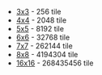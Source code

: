 - [3x3](https://garismarvel.github.io/2048/3x3.html) - 256 tile
- [4x4](https://garismarvel.github.io/2048/4x4.html) - 2048 tile
- [5x5](https://garismarvel.github.io/2048/5x5.html) - 8192 tile
- [6x6](https://garismarvel.github.io/2048/6x6.html) - 32768 tile
- [7x7](https://garismarvel.github.io/2048/7x7.html) - 262144 tile
- [8x8](https://garismarvel.github.io/2048/8x8.html) - 4194304 tile
- [16x16](https://garismarvel.github.io/2048/16x16.html) - 268435456 tile
